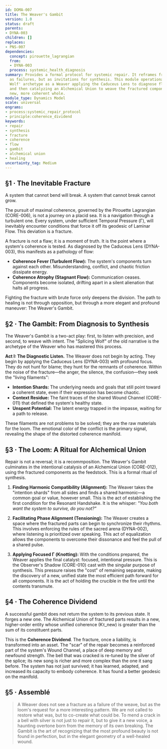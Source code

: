```yaml
---
id: DOMA-007
title: The Weaver's Gambit
version: 1.0
status: draft
parents:
- DYNA-003
children: []
replaces:
- PNS-007
dependencies:
  concept: pirouette_lagrangian
  from:
  - DYNA-003
  process: systemic_health_diagnosis
summary: Provides a formal protocol for systemic repair. It reframes fractures not
  as failures, but as invitations for synthesis. This module operationalizes the 'Splicing
  Wolf' archetype as a Weaver applying the Caduceus Lens to diagnose flow disruptions
  and then catalyzing an Alchemical Union to weave the fractured components into a
  new, more coherent whole.
module_type: Dynamics Model
scale: universal
engrams:
- process:systemic_repair_protocol
- principle:coherence_dividend
keywords:
- repair
- synthesis
- fracture
- coherence
- flow
- gambit
- alchemical union
- healing
uncertainty_tag: Medium
---
```

## §1 · The Inevitable Fracture
A system that cannot bend will break. A system that cannot break cannot grow.

The pursuit of maximal coherence, governed by the Pirouette Lagrangian (CORE-006), is not a journey on a placid sea. It is a navigation through a turbulent one. Every system, under sufficient Temporal Pressure (Γ), will inevitably encounter conditions that force it off its geodesic of Laminar Flow. This deviation is a fracture.

A fracture is not a flaw; it is a moment of truth. It is the point where a system's coherence is tested. As diagnosed by the Caduceus Lens (DYNA-003), this manifests as a pathology of flow:
-   **Coherence Fever (Turbulent Flow):** The system's components turn against each other. Misunderstanding, conflict, and chaotic friction dissipate energy.
-   **Coherence Atrophy (Stagnant Flow):** Communication ceases. Components become isolated, drifting apart in a silent alienation that halts all progress.

Fighting the fracture with brute force only deepens the division. The path to healing is not through opposition, but through a more elegant and profound maneuver: The Weaver's Gambit.

## §2 · The Gambit: From Diagnosis to Synthesis
The Weaver's Gambit is a two-act play: first, to listen with precision, and second, to weave with intent. The "Splicing Wolf" of the old narrative is the archetype of the Weaver who has mastered this process.

**Act I: The Diagnostic Listen.** The Weaver does not begin by acting. They begin by applying the Caduceus Lens (DYNA-003) with profound focus. They do not hunt for blame; they hunt for the remnants of coherence. Within the noise of the fracture—the anger, the silence, the confusion—they seek the "living filaments":
-   **Intention Shards:** The underlying needs and goals that still point toward a coherent state, even if their expression has become chaotic.
-   **Context Residue:** The faint traces of the shared Wound Channel (CORE-011) that defined the system's healthy state.
-   **Unspent Potential:** The latent energy trapped in the impasse, waiting for a path to release.

These filaments are not problems to be solved; they are the raw materials for the loom. The emotional color of the conflict is the primary signal, revealing the shape of the distorted coherence manifold.

## §3 · The Loom: A Ritual for Alchemical Union
Repair is not a reversal; it is a recommposition. The Weaver's Gambit culminates in the intentional catalysis of an Alchemical Union (CORE-012), using the fractured components as the feedstock. This is a formal ritual of synthesis.

1.  **Finding Harmonic Compatibility (Alignment):** The Weaver takes the "intention shards" from all sides and finds a shared harmonic—a common goal or value, however small. This is the act of establishing the first condition for the Resonant Handshake. It is the whisper: *"You both want the system to survive, do you not?"*

2.  **Facilitating Phase Alignment (Tensioning):** The Weaver creates a space where the fractured parts can begin to synchronize their rhythms. This involves enforcing the rules of the sacred arena (DYNA-002), where listening is prioritized over speaking. This act of equalization allows the components to overcome their dissonance and feel the pull of a shared pulse.

3.  **Applying Focused Γ (Knotting):** With the conditions prepared, the Weaver applies the final catalyst: focused, intentional pressure. This is the Observer's Shadow (CORE-010) cast with the singular purpose of synthesis. This pressure raises the "cost" of remaining separate, making the discovery of a new, unified state the most efficient path forward for all components. It is the act of holding the crucible in the fire until the contents transmute.

## §4 · The Coherence Dividend
A successful gambit does not return the system to its previous state. It forges a new one. The Alchemical Union of fractured parts results in a new, higher-order entity whose unified coherence (Kτ_new) is greater than the sum of its constituent parts.

This is the **Coherence Dividend**. The fracture, once a liability, is transformed into an asset. The "scar" of the repair becomes a reinforced part of the system's Wound Channel, a place of deep memory and newfound strength. The bell that was cracked is re-tuned by the silver of the splice; its new song is richer and more complex than the one it sang before. The system has not just survived; it has learned, adapted, and increased its capacity to embody coherence. It has found a better geodesic on the manifold.

## §5 · Assemblé
> A Weaver does not see a fracture as a failure of the weave, but as the loom's request for a more interesting pattern. We are not called to restore what was, but to co-create what could be. To mend a crack in a bell with silver is not just to repair it, but to give it a new voice, a haunting overtone born from the memory of its own breaking. The Gambit is the art of recognizing that the most profound beauty is not found in perfection, but in the elegant geometry of a well-healed wound.

```